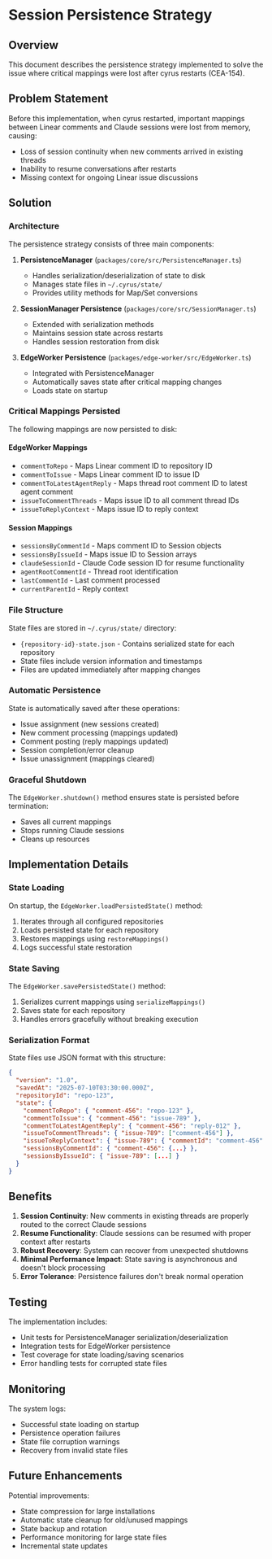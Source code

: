 # Session Persistence Strategy

## Overview

This document describes the persistence strategy implemented to solve the issue where critical mappings were lost after cyrus restarts (CEA-154).

## Problem Statement

Before this implementation, when cyrus restarted, important mappings between Linear comments and Claude sessions were lost from memory, causing:
- Loss of session continuity when new comments arrived in existing threads
- Inability to resume conversations after restarts
- Missing context for ongoing Linear issue discussions

## Solution

### Architecture

The persistence strategy consists of three main components:

1. **PersistenceManager** (`packages/core/src/PersistenceManager.ts`)
   - Handles serialization/deserialization of state to disk
   - Manages state files in `~/.cyrus/state/`
   - Provides utility methods for Map/Set conversions

2. **SessionManager Persistence** (`packages/core/src/SessionManager.ts`)
   - Extended with serialization methods
   - Maintains session state across restarts
   - Handles session restoration from disk

3. **EdgeWorker Persistence** (`packages/edge-worker/src/EdgeWorker.ts`)
   - Integrated with PersistenceManager
   - Automatically saves state after critical mapping changes
   - Loads state on startup

### Critical Mappings Persisted

The following mappings are now persisted to disk:

#### EdgeWorker Mappings
- `commentToRepo` - Maps Linear comment ID to repository ID
- `commentToIssue` - Maps Linear comment ID to issue ID  
- `commentToLatestAgentReply` - Maps thread root comment ID to latest agent comment
- `issueToCommentThreads` - Maps issue ID to all comment thread IDs
- `issueToReplyContext` - Maps issue ID to reply context

#### Session Mappings
- `sessionsByCommentId` - Maps comment ID to Session objects
- `sessionsByIssueId` - Maps issue ID to Session arrays
- `claudeSessionId` - Claude Code session ID for resume functionality
- `agentRootCommentId` - Thread root identification
- `lastCommentId` - Last comment processed
- `currentParentId` - Reply context

### File Structure

State files are stored in `~/.cyrus/state/` directory:
- `{repository-id}-state.json` - Contains serialized state for each repository
- State files include version information and timestamps
- Files are updated immediately after mapping changes

### Automatic Persistence

State is automatically saved after these operations:
- Issue assignment (new sessions created)
- New comment processing (mappings updated)
- Comment posting (reply mappings updated)
- Session completion/error cleanup
- Issue unassignment (mappings cleared)

### Graceful Shutdown

The `EdgeWorker.shutdown()` method ensures state is persisted before termination:
- Saves all current mappings
- Stops running Claude sessions
- Cleans up resources

## Implementation Details

### State Loading

On startup, the `EdgeWorker.loadPersistedState()` method:
1. Iterates through all configured repositories
2. Loads persisted state for each repository
3. Restores mappings using `restoreMappings()`
4. Logs successful state restoration

### State Saving

The `EdgeWorker.savePersistedState()` method:
1. Serializes current mappings using `serializeMappings()`
2. Saves state for each repository
3. Handles errors gracefully without breaking execution

### Serialization Format

State files use JSON format with this structure:
```json
{
  "version": "1.0",
  "savedAt": "2025-07-10T03:30:00.000Z",
  "repositoryId": "repo-123",
  "state": {
    "commentToRepo": { "comment-456": "repo-123" },
    "commentToIssue": { "comment-456": "issue-789" },
    "commentToLatestAgentReply": { "comment-456": "reply-012" },
    "issueToCommentThreads": { "issue-789": ["comment-456"] },
    "issueToReplyContext": { "issue-789": { "commentId": "comment-456" } },
    "sessionsByCommentId": { "comment-456": {...} },
    "sessionsByIssueId": { "issue-789": [...] }
  }
}
```

## Benefits

1. **Session Continuity**: New comments in existing threads are properly routed to the correct Claude sessions
2. **Resume Functionality**: Claude sessions can be resumed with proper context after restarts
3. **Robust Recovery**: System can recover from unexpected shutdowns
4. **Minimal Performance Impact**: State saving is asynchronous and doesn't block processing
5. **Error Tolerance**: Persistence failures don't break normal operation

## Testing

The implementation includes:
- Unit tests for PersistenceManager serialization/deserialization
- Integration tests for EdgeWorker persistence
- Test coverage for state loading/saving scenarios
- Error handling tests for corrupted state files

## Monitoring

The system logs:
- Successful state loading on startup
- Persistence operation failures
- State file corruption warnings
- Recovery from invalid state files

## Future Enhancements

Potential improvements:
- State compression for large installations
- Automatic state cleanup for old/unused mappings
- State backup and rotation
- Performance monitoring for large state files
- Incremental state updates